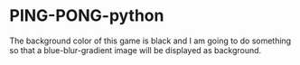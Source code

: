 # PING-PONG-python

The background color of this game is black and I am going to do something so that a blue-blur-gradient image will be displayed as background. 
